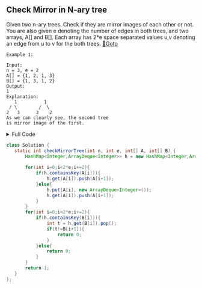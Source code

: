 ## Check Mirror in N-ary tree 
Given two n-ary trees. Check if they are mirror images of each other or not. You are also given e denoting the number of edges in both trees, and two arrays, A[] and B[]. Each array has 2*e space separated values u,v denoting an edge from u to v for the both trees. [🔗Goto](https://practice.geeksforgeeks.org/problems/check-mirror-in-n-ary-tree1528/1#) 

```
Example 1:

Input:
n = 3, e = 2
A[] = {1, 2, 1, 3}
B[] = {1, 3, 1, 2}
Output:
1
Explanation:
   1          1
 / \        /  \
2   3      3    2 
As we can clearly see, the second tree
is mirror image of the first.
```
<details>
<summary>Full Code</summary>

```java
import java.io.*;
import java.util.*;

class GFG {
    public static void main(String args[]) throws IOException {
        BufferedReader read =
            new BufferedReader(new InputStreamReader(System.in));
        int t = Integer.parseInt(read.readLine());
        while (t-- > 0) {
            String S[] = read.readLine().split(" ");
            
            int n = Integer.parseInt(S[0]);
            int e = Integer.parseInt(S[1]);
            
            String S1[] = read.readLine().split(" ");
            String S2[] = read.readLine().split(" ");
            
            int[] A = new int[2*e];
            int[] B = new int[2*e];
            
            for(int i=0; i<2*e; i++)
            {
                A[i] = Integer.parseInt(S1[i]);
                B[i] = Integer.parseInt(S2[i]);
            }

            Solution ob = new Solution();
            System.out.println(ob.checkMirrorTree(n,e,A,B));
        }
    }
}// } Driver Code Ends


//User function Template for Java

class Solution {
   static int checkMirrorTree(int n, int e, int[] A, int[] B) {
       HashMap<Integer,ArrayDeque<Integer>> h = new HashMap<Integer,ArrayDeque<Integer>>();
       
       for(int i=0;i<2*e;i+=2){
           if(h.containsKey(A[i])){
               h.get(A[i]).push(A[i+1]);
           }else{
               h.put(A[i], new ArrayDeque<Integer>());
               h.get(A[i]).push(A[i+1]);
           }
       }
       for(int i=0;i<2*e;i+=2){
           if(h.containsKey(B[i])){
               int t = h.get(B[i]).pop();
               if(t!=B[i+1]){
                   return 0;
               }
           }else{
               return 0;
           }
       }
       return 1;
   }
};
```
</details>

```java
class Solution {
   static int checkMirrorTree(int n, int e, int[] A, int[] B) {
       HashMap<Integer,ArrayDeque<Integer>> h = new HashMap<Integer,ArrayDeque<Integer>>();
       
       for(int i=0;i<2*e;i+=2){
           if(h.containsKey(A[i])){
               h.get(A[i]).push(A[i+1]);
           }else{
               h.put(A[i], new ArrayDeque<Integer>());
               h.get(A[i]).push(A[i+1]);
           }
       }
       for(int i=0;i<2*e;i+=2){
           if(h.containsKey(B[i])){
               int t = h.get(B[i]).pop();
               if(t!=B[i+1]){
                   return 0;
               }
           }else{
               return 0;
           }
       }
       return 1;
   }
};
```
